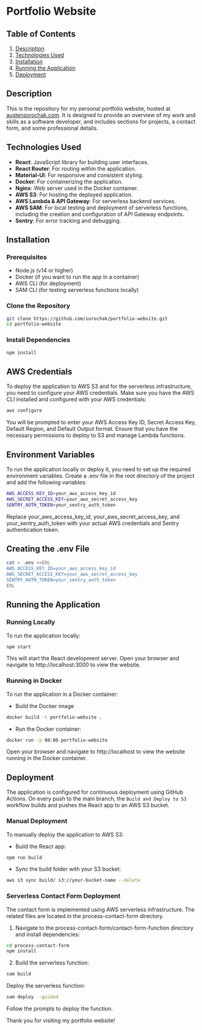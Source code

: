 # Portfolio Website

## Table of Contents

1. [Description](#description)
2. [Technologies Used](#technologies-used)
3. [Installation](#installation)
4. [Running the Application](#running-the-application)
5. [Deployment](#deployment)

## Description

This is the repository for my personal portfolio website, hosted at [austensorochak.com](https://austensorochak.com). It is designed to provide an overview of my work and skills as a software developer, and includes sections for projects, a contact form, and some professional details.

## Technologies Used

- **React**: JavaScript library for building user interfaces.
- **React Router**: For routing within the application.
- **Material-UI**: For responsive and consistent styling.
- **Docker**: For containerizing the application.
- **Nginx**: Web server used in the Docker container.
- **AWS S3**: For hosting the deployed application.
- **AWS Lambda & API Gateway**: For serverless backend services.
- **AWS SAM**: For local testing and deployment of serverless functions, including the creation and configuration of API Gateway endpoints.
- **Sentry**: For error tracking and debugging.

## Installation

### Prerequisites

- Node.js (v14 or higher)
- Docker (if you want to run the app in a container)
- AWS CLI (for deployment)
- SAM CLI (for testing serverless functions locally)

### Clone the Repository

```sh
git clone https://github.com/sorochak/portfolio-website.git
cd portfolio-website
```

### Install Dependencies

```sh
npm install
```

## AWS Credentials

To deploy the application to AWS S3 and for the serverless infrastructure, you need to configure your AWS credentials. Make sure you have the AWS CLI installed and configured with your AWS credentials:

```sh
aws configure
```

You will be prompted to enter your AWS Access Key ID, Secret Access Key, Default Region, and Default Output format. Ensure that you have the necessary permissions to deploy to S3 and manage Lambda functions.

## Environment Variables

To run the application locally or deploy it, you need to set up the required environment variables. Create a .env file in the root directory of the project and add the following variables:

```sh
AWS_ACCESS_KEY_ID=your_aws_access_key_id
AWS_SECRET_ACCESS_KEY=your_aws_secret_access_key
SENTRY_AUTH_TOKEN=your_sentry_auth_token
```

Replace your_aws_access_key_id, your_aws_secret_access_key, and your_sentry_auth_token with your actual AWS credentials and Sentry authentication token.

## Creating the .env File

```sh
cat > .env <<EOL
AWS_ACCESS_KEY_ID=your_aws_access_key_id
AWS_SECRET_ACCESS_KEY=your_aws_secret_access_key
SENTRY_AUTH_TOKEN=your_sentry_auth_token
EOL
```

## Running the Application

### Running Locally

To run the application locally:

```sh
npm start
```

This will start the React development server. Open your browser and navigate to http://localhost:3000 to view the website.

### Running in Docker

To run the application in a Docker container:

- Build the Docker image

```sh
docker build -t portfolio-website .
```

- Run the Docker container:

```sh
docker run -p 80:80 portfolio-website
```

Open your browser and navigate to http://localhost to view the website running in the Docker container.

## Deployment

The application is configured for continuous deployment using GitHub Actions. On every push to the main branch, the `Build and Deploy to S3` workflow builds and pushes the React app to an AWS S3 bucket.

### Manual Deployment

To manually deploy the application to AWS S3:

- Build the React app:

```sh
npm run build
```

- Sync the build folder with your S3 bucket:

```sh
aws s3 sync build/ s3://your-bucket-name --delete
```

### Serverless Contact Form Deployment

The contact form is implemented using AWS serverless infrastructure. The related files are located in the process-contact-form directory.

1. Navigate to the process-contact-form/contact-form-function directory and install dependencies:

```sh
cd process-contact-form
npm install
```

2. Build the serverless function:

```sh
sam build
```

Deploy the serverless function:

```sh
sam deploy --guided
```

Follow the prompts to deploy the function.

Thank you for visiting my portfolio website!
